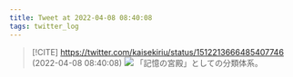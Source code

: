 ```yaml
---
title: Tweet at 2022-04-08 08:40:08
tags: twitter_log
---
```


> [!CITE] https://twitter.com/kaisekiriu/status/1512213666485407746 (2022-04-08 08:40:08)
> ![](https://twitter.com/kaisekiriu/status/1512213666485407746)
> 「記憶の宮殿」としての分類体系。
